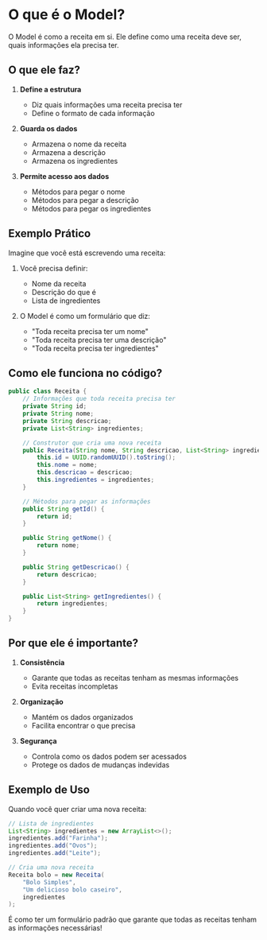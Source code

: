# O que é o Model?

O Model é como a receita em si. Ele define como uma receita deve ser, quais informações ela precisa ter.

## O que ele faz?

1. **Define a estrutura**
   - Diz quais informações uma receita precisa ter
   - Define o formato de cada informação

2. **Guarda os dados**
   - Armazena o nome da receita
   - Armazena a descrição
   - Armazena os ingredientes

3. **Permite acesso aos dados**
   - Métodos para pegar o nome
   - Métodos para pegar a descrição
   - Métodos para pegar os ingredientes

## Exemplo Prático

Imagine que você está escrevendo uma receita:

1. Você precisa definir:
   - Nome da receita
   - Descrição do que é
   - Lista de ingredientes

2. O Model é como um formulário que diz:
   - "Toda receita precisa ter um nome"
   - "Toda receita precisa ter uma descrição"
   - "Toda receita precisa ter ingredientes"

## Como ele funciona no código?

```java
public class Receita {
    // Informações que toda receita precisa ter
    private String id;
    private String nome;
    private String descricao;
    private List<String> ingredientes;

    // Construtor que cria uma nova receita
    public Receita(String nome, String descricao, List<String> ingredientes) {
        this.id = UUID.randomUUID().toString();
        this.nome = nome;
        this.descricao = descricao;
        this.ingredientes = ingredientes;
    }

    // Métodos para pegar as informações
    public String getId() {
        return id;
    }

    public String getNome() {
        return nome;
    }

    public String getDescricao() {
        return descricao;
    }

    public List<String> getIngredientes() {
        return ingredientes;
    }
}
```

## Por que ele é importante?

1. **Consistência**
   - Garante que todas as receitas tenham as mesmas informações
   - Evita receitas incompletas

2. **Organização**
   - Mantém os dados organizados
   - Facilita encontrar o que precisa

3. **Segurança**
   - Controla como os dados podem ser acessados
   - Protege os dados de mudanças indevidas

## Exemplo de Uso

Quando você quer criar uma nova receita:

```java
// Lista de ingredientes
List<String> ingredientes = new ArrayList<>();
ingredientes.add("Farinha");
ingredientes.add("Ovos");
ingredientes.add("Leite");

// Cria uma nova receita
Receita bolo = new Receita(
    "Bolo Simples",
    "Um delicioso bolo caseiro",
    ingredientes
);
```

É como ter um formulário padrão que garante que todas as receitas tenham as informações necessárias! 